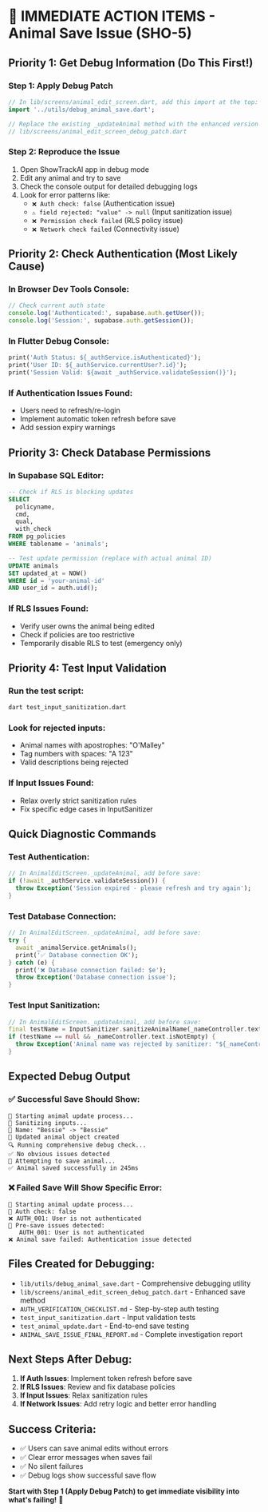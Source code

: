 # 🚨 IMMEDIATE ACTION ITEMS - Animal Save Issue (SHO-5)

## Priority 1: Get Debug Information (Do This First!)

### Step 1: Apply Debug Patch
```dart
// In lib/screens/animal_edit_screen.dart, add this import at the top:
import '../utils/debug_animal_save.dart';

// Replace the existing _updateAnimal method with the enhanced version from:
// lib/screens/animal_edit_screen_debug_patch.dart
```

### Step 2: Reproduce the Issue  
1. Open ShowTrackAI app in debug mode
2. Edit any animal and try to save
3. Check the console output for detailed debugging logs
4. Look for error patterns like:
   - `❌ Auth check: false` (Authentication issue)
   - `⚠️ field rejected: "value" -> null` (Input sanitization issue)  
   - `❌ Permission check failed` (RLS policy issue)
   - `❌ Network check failed` (Connectivity issue)

## Priority 2: Check Authentication (Most Likely Cause)

### In Browser Dev Tools Console:
```javascript
// Check current auth state
console.log('Authenticated:', supabase.auth.getUser());
console.log('Session:', supabase.auth.getSession());
```

### In Flutter Debug Console:
```dart
print('Auth Status: ${_authService.isAuthenticated}');
print('User ID: ${_authService.currentUser?.id}');
print('Session Valid: ${await _authService.validateSession()}');
```

### If Authentication Issues Found:
- Users need to refresh/re-login
- Implement automatic token refresh before save
- Add session expiry warnings

## Priority 3: Check Database Permissions

### In Supabase SQL Editor:
```sql
-- Check if RLS is blocking updates
SELECT 
  policyname,
  cmd, 
  qual,
  with_check
FROM pg_policies 
WHERE tablename = 'animals';

-- Test update permission (replace with actual animal ID)
UPDATE animals 
SET updated_at = NOW() 
WHERE id = 'your-animal-id' 
AND user_id = auth.uid();
```

### If RLS Issues Found:
- Verify user owns the animal being edited
- Check if policies are too restrictive
- Temporarily disable RLS to test (emergency only)

## Priority 4: Test Input Validation

### Run the test script:
```bash
dart test_input_sanitization.dart
```

### Look for rejected inputs:
- Animal names with apostrophes: "O'Malley"
- Tag numbers with spaces: "A 123"  
- Valid descriptions being rejected

### If Input Issues Found:
- Relax overly strict sanitization rules
- Fix specific edge cases in InputSanitizer

## Quick Diagnostic Commands

### Test Authentication:
```dart
// In AnimalEditScreen._updateAnimal, add before save:
if (!await _authService.validateSession()) {
  throw Exception('Session expired - please refresh and try again');
}
```

### Test Database Connection:
```dart
// In AnimalEditScreen._updateAnimal, add before save:
try {
  await _animalService.getAnimals();
  print('✅ Database connection OK');
} catch (e) {
  print('❌ Database connection failed: $e');
  throw Exception('Database connection issue');
}
```

### Test Input Sanitization:
```dart
// In AnimalEditScreen._updateAnimal, add before save:
final testName = InputSanitizer.sanitizeAnimalName(_nameController.text);
if (testName == null && _nameController.text.isNotEmpty) {
  throw Exception('Animal name was rejected by sanitizer: "${_nameController.text}"');
}
```

## Expected Debug Output

### ✅ Successful Save Should Show:
```
🐄 Starting animal update process...
🧹 Sanitizing inputs...
📝 Name: "Bessie" -> "Bessie"
🔧 Updated animal object created
🔍 Running comprehensive debug check...
✅ No obvious issues detected
💾 Attempting to save animal...
✅ Animal saved successfully in 245ms
```

### ❌ Failed Save Will Show Specific Error:
```
🐄 Starting animal update process...
🔐 Auth check: false
❌ AUTH_001: User is not authenticated
🚨 Pre-save issues detected:
   AUTH_001: User is not authenticated
❌ Animal save failed: Authentication issue detected
```

## Files Created for Debugging:
- `lib/utils/debug_animal_save.dart` - Comprehensive debugging utility
- `lib/screens/animal_edit_screen_debug_patch.dart` - Enhanced save method  
- `AUTH_VERIFICATION_CHECKLIST.md` - Step-by-step auth testing
- `test_input_sanitization.dart` - Input validation tests
- `test_animal_update.dart` - End-to-end save testing
- `ANIMAL_SAVE_ISSUE_FINAL_REPORT.md` - Complete investigation report

## Next Steps After Debug:
1. **If Auth Issues**: Implement token refresh before save
2. **If RLS Issues**: Review and fix database policies  
3. **If Input Issues**: Relax sanitization rules
4. **If Network Issues**: Add retry logic and better error handling

## Success Criteria:
- ✅ Users can save animal edits without errors
- ✅ Clear error messages when saves fail  
- ✅ No silent failures
- ✅ Debug logs show successful save flow

**Start with Step 1 (Apply Debug Patch) to get immediate visibility into what's failing!** 🚀